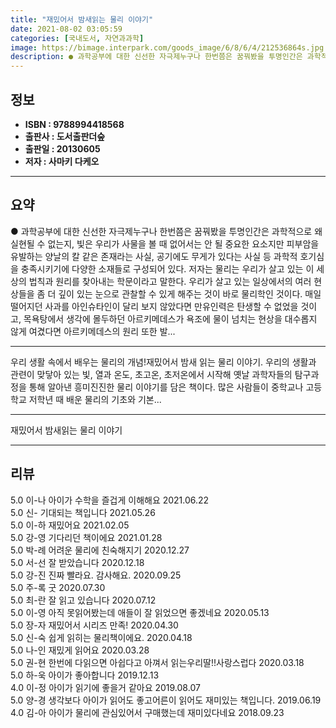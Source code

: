 ```yaml
---
title: "재밌어서 밤새읽는 물리 이야기"
date: 2021-08-02 03:05:59
categories: [국내도서, 자연과과학]
image: https://bimage.interpark.com/goods_image/6/8/6/4/212536864s.jpg
description: ● 과학공부에 대한 신선한 자극제누구나 한번쯤은 꿈꿔봤을 투명인간은 과학적으로 왜 실현될 수 없는지, 빛은 우리가 사물을 볼 때 없어서는 안 될 중요한 요소지만 피부암을 유발하는 양날의 칼 같은 존재라는 사실, 공기에도 무게가 있다는 사실 등 과학적 호기심을 충족시키기에 다양한 소재들
---
```


## **정보**

- **ISBN : 9788994418568**
- **출판사 : 도서출판더숲**
- **출판일 : 20130605**
- **저자 : 사마키 다케오**

------



## **요약**

●  과학공부에 대한 신선한 자극제누구나 한번쯤은 꿈꿔봤을 투명인간은 과학적으로 왜 실현될 수 없는지, 빛은 우리가 사물을 볼 때 없어서는 안 될 중요한 요소지만 피부암을 유발하는 양날의 칼 같은 존재라는 사실, 공기에도 무게가 있다는 사실 등 과학적 호기심을 충족시키기에 다양한 소재들로 구성되어 있다. 저자는 물리는 우리가 살고 있는 이 세상의 법칙과 원리를 찾아내는 학문이라고 말한다. 우리가 살고 있는 일상에서의 여러 현상들을 좀 더 깊이 있는 눈으로 관찰할 수 있게 해주는 것이 바로 물리학인 것이다. 매일 떨어지던 사과를 아인슈타인이 달리 보지 않았다면 만유인력은 탄생할 수 없었을 것이고, 목욕탕에서 생각에 몰두하던 아르키메데스가 욕조에 물이 넘치는 현상을 대수롭지 않게 여겼다면 아르키메데스의 원리 또한 발...

------

우리 생활 속에서 배우는 물리의 개념!재밌어서 밤새 읽는 물리 이야기. 우리의 생활과 관련이 맞닿아 있는 빛, 열과 온도, 초고온, 초저온에서 시작해 옛날 과학자들의 탐구과정을 통해 알아낸 흥미진진한 물리 이야기를 담은 책이다. 많은 사람들이 중학교나 고등학교 저학년 때 배운 물리의 기초와 기본... 

------


재밌어서 밤새읽는 물리 이야기 

------


## **리뷰** 

5.0 이-나 아이가 수학을 즐겁게 이해해요 2021.06.22 <br/>5.0 신- 기대되는 책입니다 2021.05.26 <br/>5.0 이-하 재밌어요 2021.02.05 <br/>5.0 강-영 기다리던 책이에요 2021.01.28 <br/>5.0 박-례 어려운 물리에 친숙해지기 2020.12.27 <br/>5.0 서-선 잘 받았습니다 2020.12.18 <br/>5.0 강-진 진짜 빨라요. 감사해요. 2020.09.25 <br/>5.0 주-록 굿 2020.07.30 <br/>5.0 최-란 잘 읽고 있습니다 2020.07.12 <br/>5.0 이-영 아직 못읽어봤는데 애들이 잘 읽었으면 좋겠네요 2020.05.13 <br/>5.0 장-자 재밌어서 시리즈 만족! 2020.04.30 <br/>5.0 신-숙 쉽게 읽히는 물리책이에요.  2020.04.18 <br/>5.0 나-인 재밌게 읽어요 2020.03.28 <br/>5.0 권-현 한번에 다읽으면 아쉽다고 아껴서 읽는우리딸!!사랑스럽다 2020.03.18 <br/>5.0 하-욱 아이가 좋아합니다 2019.12.13 <br/>4.0 이-정 아이가 읽기에 좋을거 같아요 2019.08.07 <br/>5.0 양-경 생각보다 아이가 읽어도 좋고어른이 읽어도 재미있는 책입니다. 2019.06.19 <br/>4.0 김-아 아이가 물리에 관심있어서 구매했는데 재미있다네요 2018.09.23 <br/>